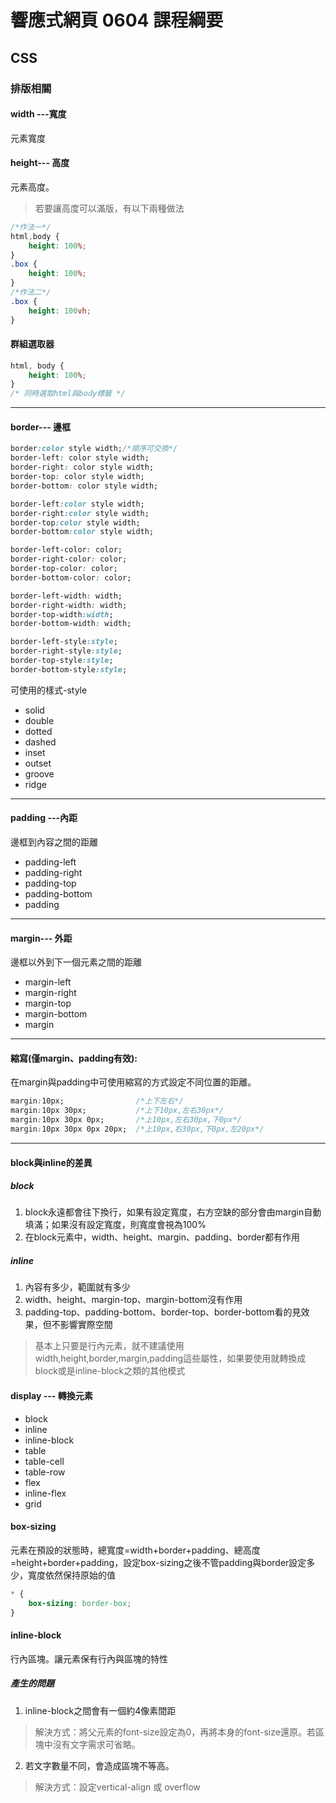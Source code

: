 # 響應式網頁 0604 課程綱要
## CSS
### 排版相關
#### width ---寬度
元素寬度
#### height--- 高度
元素高度。
> 若要讓高度可以滿版，有以下兩種做法
```css
/*作法一*/
html,body {
	height: 100%;
}
.box {
	height: 100%;
}
/*作法二*/
.box {
	height: 100vh;
}
```
#### 群組選取器
```css
html, body {
    height: 100%;
}
/* 同時選取html與body標籤 */
```
***

#### border--- 邊框
```css
border:color style width;/*順序可交換*/
border-left: color style width;
border-right: color style width;
border-top: color style width;
border-bottom: color style width;

border-left:color style width;
border-right:color style width;
border-top:color style width;
border-bottom:color style width;

border-left-color: color;
border-right-color: color;
border-top-color: color;
border-bottom-color: color;

border-left-width: width;
border-right-width: width;
border-top-width:width;
border-bottom-width: width;

border-left-style:style;
border-right-style:style;
border-top-style:style;
border-bottom-style:style;
```
可使用的樣式-style
* solid
* double
* dotted
* dashed
* inset
* outset
* groove
* ridge

***
#### padding ---內距
邊框到內容之間的距離
* padding-left
* padding-right
* padding-top
* padding-bottom
* padding
***
#### margin--- 外距
邊框以外到下一個元素之間的距離
* margin-left
* margin-right
* margin-top
* margin-bottom
* margin
***
#### 縮寫(僅margin、padding有效):
在margin與padding中可使用縮寫的方式設定不同位置的距離。

```css
margin:10px;                /*上下左右*/
margin:10px 30px;           /*上下10px,左右30px*/
margin:10px 30px 0px;       /*上10px,左右30px,下0px*/
margin:10px 30px 0px 20px;  /*上10px,右30px,下0px,左20px*/
```
***
#### block與inline的差異
##### block
1. block永遠都會往下換行，如果有設定寬度，右方空缺的部分會由margin自動填滿；如果沒有設定寬度，則寬度會視為100%
2. 在block元素中，width、height、margin、padding、border都有作用
##### inline
1. 內容有多少，範圍就有多少
2. width、height、margin-top、margin-bottom沒有作用
3. padding-top、padding-bottom、border-top、border-bottom看的見效果，但不影響實際空間

> 基本上只要是行內元素，就不建議使用width,height,border,margin,padding這些屬性，如果要使用就轉換成block或是inline-block之類的其他模式
> 
#### display --- 轉換元素
* block
* inline
* inline-block
* table
* table-cell
* table-row
* flex
* inline-flex
* grid 

#### box-sizing
元素在預設的狀態時，總寬度=width+border+padding、總高度=height+border+padding，設定box-sizing之後不管padding與border設定多少，寬度依然保持原始的值
```css
* {
    box-sizing: border-box;
}
```

#### inline-block
行內區塊。讓元素保有行內與區塊的特性

##### 產生的問題
1. inline-block之間會有一個約4像素間距
> 解決方式：將父元素的font-size設定為0，再將本身的font-size還原。若區塊中沒有文字需求可省略。
2. 若文字數量不同，會造成區塊不等高。
> 解決方式：設定vertical-align 或 overflow